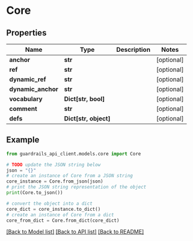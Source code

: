 # Core


## Properties

Name | Type | Description | Notes
------------ | ------------- | ------------- | -------------
**anchor** | **str** |  | [optional] 
**ref** | **str** |  | [optional] 
**dynamic_ref** | **str** |  | [optional] 
**dynamic_anchor** | **str** |  | [optional] 
**vocabulary** | **Dict[str, bool]** |  | [optional] 
**comment** | **str** |  | [optional] 
**defs** | **Dict[str, object]** |  | [optional] 

## Example

```python
from guardrails_api_client.models.core import Core

# TODO update the JSON string below
json = "{}"
# create an instance of Core from a JSON string
core_instance = Core.from_json(json)
# print the JSON string representation of the object
print(Core.to_json())

# convert the object into a dict
core_dict = core_instance.to_dict()
# create an instance of Core from a dict
core_from_dict = Core.from_dict(core_dict)
```
[[Back to Model list]](../README.md#documentation-for-models) [[Back to API list]](../README.md#documentation-for-api-endpoints) [[Back to README]](../README.md)


